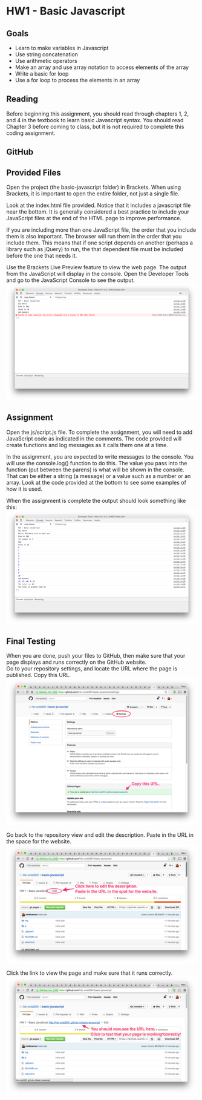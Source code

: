 # HW1 - Basic Javascript

## Goals
- Learn to make variables in Javascript
- Use string concatenation
- Use arithmetic operators
- Make an array and use array notation to access elements of the array
- Write a basic for loop
- Use a for loop to process the elements in an array

## Reading
Before beginning this assignment, you should read through chapters 1, 2, and 4 in the textbook to learn basic Javascript syntax.  You should read Chapter 3 before coming to class, but it is not required to complete this coding assignment.

## GitHub


## Provided Files
Open the project (the basic-javascript folder) in Brackets. When using Brackets, it is important to open the entire folder, not just a single file.

Look at the index.html file provided.  Notice that it includes a javascript file near the bottom.  It is generally considered a best practice to include your JavaScript files at the end of the HTML page to improve performance.  

If you are including more than one JavaScript file, the order that you include them is also important. The browser will run them in the order that you include them. This means that if one script depends on another (perhaps a library such as jQuery) to run, the that dependent file must be included before the one that needs it.

Use the Brackets Live Preview feature to view the web page.  The output from the JavaScript will display in the console.  Open the Developer Tools and go to the JavaScript Console to see the output.
![Screenshot of initial output](img/initial-output.png)

## Assignment
Open the js/script.js file.  To complete the assignment, you will need to add JavaScript code as indicated in the comments. The code provided will create functions and log messages as it calls them one at a time.

In the assignment, you are expected to write messages to the console.  You will use the console.log() function to do this.  The value you pass into the function (put between the parens) is what will be shown in the console.  That can be either a string (a message) or a value such as a number or an array.  Look at the code provided at the bottom to see some examples of how it is used.

When the assignment is complete the output should look something like this:
![Screenshot of example output](img/finished-output-ex.png)

## Final Testing
When you are done, push your files to GitHub, then make sure that your page displays and runs correctly on the GitHub website.  
Go to your repository settings, and locate the URL where the page is published.  Copy this URL.
![Screenshot of repository settings](img/repository-settings.png)

Go back to the repository view and edit the description. Paste in the URL in the space for the website.  
![Screenshot of the description and edit location](img/edit-repository-description.png)

Click the link to view the page and make sure that it runs correctly.  
![Screenshot of the updated description with link](img/test-page-url.png)
